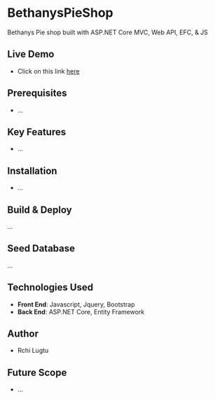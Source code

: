# BethanysPieShop
Bethanys Pie shop built with ASP.NET Core MVC, Web API, EFC, & JS
## Live Demo
* Click on this link [here](https://proshop-site.herokuapp.com/)

## Prerequisites
* ...

## Key Features
* ...
  
## Installation
* ...
  
## Build & Deploy
...

## Seed Database
...

## Technologies Used
* **Front End**: Javascript, Jquery, Bootstrap
* **Back End**: ASP.NET Core, Entity Framework

## Author
* Rchi Lugtu

## Future Scope
* ...
